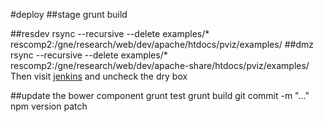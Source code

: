#deploy
##stage
    grunt build

##resdev
    rsync --recursive --delete examples/* rescomp2:/gne/research/web/dev/apache/htdocs/pviz/examples/
##dmz
    rsync --recursive --delete examples/* rescomp2:/gne/research/web/dev/apache-share/htdocs/pviz/examples/
Then visit [jenkins](http://rescode03:8080/build/job/synch_to_research-pub-dmz/) and uncheck the dry box

##update the bower component
    grunt test
    grunt build
    git commit -m "..."
    npm version patch
